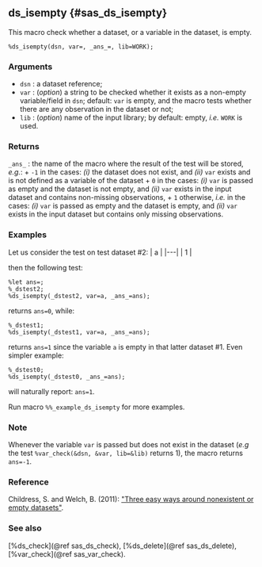## ds_isempty {#sas_ds_isempty}
This macro check whether a dataset, or a variable in the dataset, is empty. 

	%ds_isempty(dsn, var=, _ans_=, lib=WORK);

### Arguments
* `dsn` : a dataset reference;
* `var` : (_option_) a string to be checked whether it exists as a non-empty variable/field in 
	`dsn`; default: `var` is empty, and the macro tests whether there are any observation in the
	dataset or not;
* `lib` : (_option_) name of the input library; by default: empty, _i.e._ `WORK` is used.

### Returns
`_ans_` : the name of the macro where the result of the test will be stored, _e.g._:
    	+ `-1` in the cases: *(i)*  the dataset does not exist, and *(ii)* `var` exists and is not 
			defined as a variable of the dataset
		+ `0` in the cases: *(i)* `var` is passed as empty and the dataset is not empty, and *(ii)* 
			`var` exists in the input dataset and contains non-missing observations,
		+ `1` otherwise, _i.e._ in the cases: *(i)* `var` is passed as empty and the dataset is empty, 
			and *(ii)* `var` exists in the input dataset but contains only missing observations.

### Examples
Let us consider the test on test dataset #2:
| a |
|---|
| 1 |

then the following test:

	%let ans=;
	%_dstest2;
	%ds_isempty(_dstest2, var=a, _ans_=ans);

returns `ans=0`, while:

	%_dstest1;
	%ds_isempty(_dstest1, var=a, _ans_=ans);

returns `ans=1` since the variable `a` is empty in that latter dataset #1. Even simpler example:

	%_dstest0;
	%ds_isempty(_dstest0, _ans_=ans);

will naturally report: `ans=1`.

Run macro `%%_example_ds_isempty` for more examples.

### Note
Whenever the variable `var` is passed but does not exist in the dataset (_e.g_ the test `%var_check(&dsn, &var, lib=&lib)`
returns 1), the macro returns `ans=-1`.

### Reference
Childress, S. and Welch, B. (2011): ["Three easy ways around nonexistent or empty datasets"](http://analytics.ncsu.edu/sesug/2011/CC19.Childress.pdf).

### See also
[%ds_check](@ref sas_ds_check), [%ds_delete](@ref sas_ds_delete), [%var_check](@ref sas_var_check).

